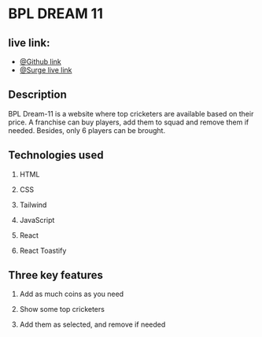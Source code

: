 # BPL DREAM 11

## live link:

- [@Github link](https://github.com/programming-hero-web-course1/b10a7-dream-11-Shahriarkawsik)
- [@Surge live link](https://eatable-teaching.surge.sh/)


## Description

BPL Dream-11 is a website where top cricketers are available based on their price. A franchise can buy players, add them to squad and remove them if needed. Besides, only 6 players can be brought.

## Technologies used

1. HTML

2. CSS

3. Tailwind

4. JavaScript

5. React

6. React Toastify

## Three key features

1. Add as much coins as you need

2. Show some top cricketers

3. Add them as selected, and remove if needed

